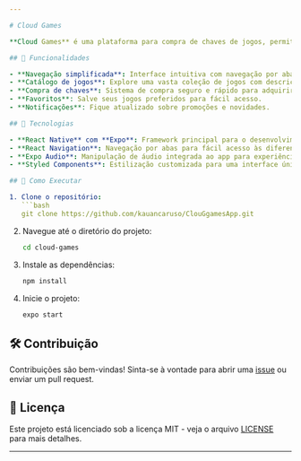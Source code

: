 ```yaml
---

# Cloud Games

**Cloud Games** é uma plataforma para compra de chaves de jogos, permitindo que os usuários adquiram seus títulos favoritos de maneira rápida e segura.

## 📱 Funcionalidades

- **Navegação simplificada**: Interface intuitiva com navegação por abas para facilitar o uso.
- **Catálogo de jogos**: Explore uma vasta coleção de jogos com descrições detalhadas.
- **Compra de chaves**: Sistema de compra seguro e rápido para adquirir chaves de jogos.
- **Favoritos**: Salve seus jogos preferidos para fácil acesso.
- **Notificações**: Fique atualizado sobre promoções e novidades.

## 🚀 Tecnologias

- **React Native** com **Expo**: Framework principal para o desenvolvimento do aplicativo.
- **React Navigation**: Navegação por abas para fácil acesso às diferentes seções do app.
- **Expo Audio**: Manipulação de áudio integrada ao app para experiências sonoras.
- **Styled Components**: Estilização customizada para uma interface única e atrativa.

## 🔧 Como Executar

1. Clone o repositório:
   ```bash
   git clone https://github.com/kauancaruso/ClouGgamesApp.git
   ```
2. Navegue até o diretório do projeto:
   ```bash
   cd cloud-games
   ```
3. Instale as dependências:
   ```bash
   npm install
   ```
4. Inicie o projeto:
   ```bash
   expo start
   ```

## 🛠️ Contribuição

Contribuições são bem-vindas! Sinta-se à vontade para abrir uma [issue](https://github.com/kauancaruso/ClouGgamesApp/issues) ou enviar um pull request.

## 📄 Licença

Este projeto está licenciado sob a licença MIT - veja o arquivo [LICENSE](LICENSE) para mais detalhes.

---
```

